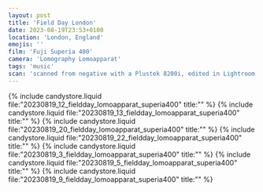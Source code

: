 ```yaml
---
layout: post
title: 'Field Day London'
date: 2023-08-19T23:53+0100
location: 'London, England'
emojis: ''
film: 'Fuji Superia 400'
camera: 'Lomography Lomoapparat'
tags: 'music'
scan: 'scanned from negative with a Plustek 8200i, edited in Lightroom'
---
```


{% include candystore.liquid file:"20230819_12_fieldday_lomoapparat_superia400" title:"" %}
{% include candystore.liquid file:"20230819_13_fieldday_lomoapparat_superia400" title:"" %}
{% include candystore.liquid file:"20230819_20_fieldday_lomoapparat_superia400" title:"" %}
{% include candystore.liquid file:"20230819_22_fieldday_lomoapparat_superia400" title:"" %}
{% include candystore.liquid file:"20230819_3_fieldday_lomoapparat_superia400" title:"" %}
{% include candystore.liquid file:"20230819_5_fieldday_lomoapparat_superia400" title:"" %}
{% include candystore.liquid file:"20230819_9_fieldday_lomoapparat_superia400" title:"" %}